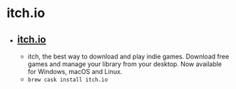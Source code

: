 # itch.io
- [itch.io](https://itch.io/app)
  -  
  - itch, the best way to download and play indie games. Download free games and manage your library from your desktop. Now available for Windows, macOS and Linux.
  - `brew cask install itch.io`
